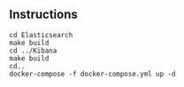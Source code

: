 ## Instructions

```
cd Elasticsearch
make build
cd ../Kibana
make build
cd..
docker-compose -f docker-compose.yml up -d
```